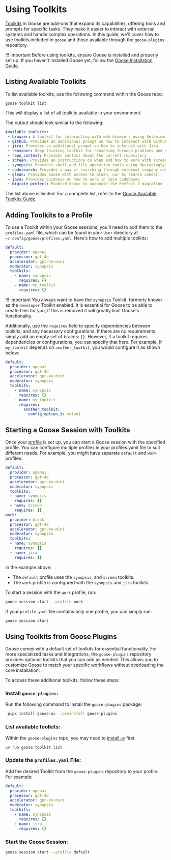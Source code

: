# Using Toolkits
[Toolkits](https://block.github.io/goose/plugins/plugins.html) in Goose are add-ons that expand its capabilities, offering tools and prompts for specific tasks. They make it easier to interact with external systems and handle complex operations. In this guide, we'll cover how to use toolkits included in `goose` and those available through the `goose-plugins` repository.

!!! important
    Before using toolkits, ensure Goose is installed and properly set up. If you haven’t installed Goose yet, follow the [Goose Installation Guide](https://block.github.io/goose/installation.html).    

## Listing Available Toolkits

To list available toolkits, use the following command within the Goose repo:

```
goose toolkit list
```

This will display a list of all toolkits available in your environment.

The output should look similar to the following: 

```yaml
Available toolkits:
 - browser: A toolkit for interacting with web browsers using Selenium.
 - github: Provides an additional prompt on how to interact with Github
 - jira: Provides an additional prompt on how to interact with Jira
 - reasoner: Deep thinking toolkit for reasoning through problems and solutions
 - repo_context: Provides context about the current repository
 - screen: Provides an instructions on when and how to work with screenshots
 - synopsis: Provides shell and file operation tools using OperatingSystem.
 - codesearch: Provides a way of searching through internal company code.
 - glean: Provides Goose with access to Glean, our AI search vendor.
 - java: Provides guidance on how to work in Java codebases
 - migrate-prefect: Enabled Goose to automate the Prefect 2 migration
```

The list above is limited. For a complete list, refer to the [Goose Available Toolkits Guide](https://block.github.io/goose/plugins/available-toolkits.html).

## Adding Toolkits to a Profile

To use a Toolkit within your Goose sessions, you'll need to add them to the `profiles.yaml` file, which can be found in your `User` directory at `~/.config/goose/profiles.yaml`. Here's how to add multiple toolkits:

```yaml title="profiles.yaml"
default:
  provider: openai
  processor: gpt-4o
  accelerator: gpt-4o-mini
  moderator: synopsis
  toolkits:
    - name: synopsis
      requires: {}
    - name: my_toolkit
      requires: {}
```

!!! important
    You always want to have the `synopsis` Toolkit, formerly known as the `developer` Toolkit enabled. It is essential for Goose to be able to create files for you, if this is removed it will greatly limit Goose's functionality. 


Additionally, use the `requires` field to specify dependencies between toolkits, and any necessary configurations. If there are no requirements, simply add an empty set of braces: `{}`. However, if a toolkit requires dependencies or configurations, you can specify that here. For example, if `my_toolkit` depends on `another_toolkit`, you would configure it as shown below:

```yaml title="profiles.yaml"
default:                                                                                                                       
  provider: openai                                                                                                                
  processor: gpt-4o                                                                                                               
  accelerator: gpt-4o-mini                                                                                                        
  moderator: synopsis                                                                                                              
  toolkits:                                                                                                                       
    - name: synopsis                                                                                                             
      requires: {}                                                                                                                
    - name: my_toolkit                                                                                                            
      requires:                                                                                                                   
        another_toolkit:                                                                                                          
          config_option_1: value1  
```

## Starting a Goose Session with Toolkits

Once your [profile](https://block.github.io/goose/guidance/getting-started.html#configuring-goose-with-the-profilesyaml-file) is set up, you can start a Goose session with the specified profile. You can configure multiple profiles in your profiles.yaml file to suit different needs. For example, you might have separate `default` and `work` profiles:

```yaml title="profiles.yaml"
default:
  provider: openai
  processor: gpt-4o
  accelerator: gpt-4o-mini
  moderator: synopsis
  toolkits:
  - name: synopsis
    requires: {}
  - name: screen
    requires: {}
work:
  provider: block
  processor: gpt-4o
  accelerator: gpt-4o-mini
  moderator: synopsis
  toolkits:
  - name: synopsis
    requires: {}
  - name: jira
    requires: {}
```

In the example above:
- The `default` profile uses the `synopsis`, and `screen` toolkits.
- The `work` profile is configured with the `synopsis` and `jira` toolkits.

To start a session with the `work` profile, run: 

```bash
goose session start --profile work
```
If your `profile.yaml` file contains only one profile, you can simply run: 

```bash
goose session start
```

## Using Toolkits from Goose Plugins

Goose comes with a default set of toolkits for essential functionality. For more specialized tasks and integrations, the `goose-plugins` repository provides optional toolkits that you can add as needed. This allows you to customize Goose to match your specific workflows without overloading the core installation.

To access these additional toolkits, follow these steps:

### Install `goose-plugins`:

Run the following command to install the `goose-plugins` package:

```bash
 pipx install goose-ai --preinstall goose-plugins
```

### List available toolkits:

Within the `goose-plugins` repo, you may need to [install `uv`](https://docs.astral.sh/uv/getting-started/installation/) first. 

```bash
uv run goose toolkit list
```

### Update the `profiles.yaml` File:
Add the desired Toolkit from the `goose-plugins` repository to your profile. For example:

```yaml title="profiles.yaml"
default:
  provider: openai
  processor: gpt-4o
  accelerator: gpt-4o-mini
  moderator: synopsis
  toolkits:
    - name: synopsis                                                                                                             
      requires: {}   
    - name: jira
      requires: {}
```

### Start the Goose Session:

```bash
goose session start --profile default
```





